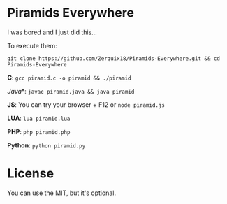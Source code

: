 Piramids Everywhere
================

I was bored and I just did this...

To execute them:

`git clone https://github.com/Zerquix18/Piramids-Everywhere.git && cd Piramids-Everywhere`

**C**: `gcc piramid.c -o piramid && ./piramid`

*Java**: `javac piramid.java && java piramid`

**JS**: You can try your browser + F12 or `node piramid.js`

**LUA**: `lua piramid.lua`

**PHP**: `php piramid.php`

**Python**: `python piramid.py`

License
======

You can use the MIT, but it's optional.